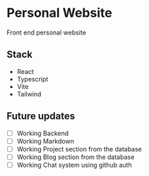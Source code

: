 # Personal Website
Front end personal website

## Stack
- React
- Typescript
- Vite
- Tailwind

## Future updates
- [ ] Working Backend
- [ ] Working Markdown
- [ ] Working Project section from the database
- [ ] Working Blog section from the database
- [ ] Working Chat system using github auth
